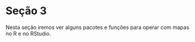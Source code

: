 # Seção 3

Nesta seção iremos ver alguns pacotes e funções para operar com mapas no R e no RStudio.
